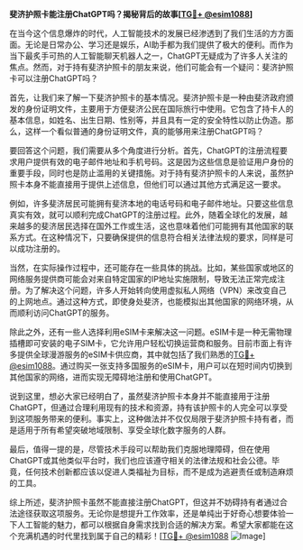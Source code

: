 **斐济护照卡能注册ChatGPT吗？揭秘背后的故事[[TG💪+ @esim1088](https://t.me/s/esim1088)]**

在当今这个信息爆炸的时代，人工智能技术的发展已经渗透到了我们生活的方方面面。无论是日常办公、学习还是娱乐，AI助手都为我们提供了极大的便利。而作为当下最炙手可热的人工智能聊天机器人之一，ChatGPT无疑成为了许多人关注的焦点。然而，对于持有斐济护照卡的朋友来说，他们可能会有一个疑问：斐济护照卡可以注册ChatGPT吗？

首先，让我们来了解一下斐济护照卡的基本情况。斐济护照卡是一种由斐济政府颁发的身份证明文件，主要用于方便斐济公民在国际旅行中使用。它包含了持卡人的基本信息，如姓名、出生日期、性别等，并且具有一定的安全特性以防止伪造。那么，这样一个看似普通的身份证明文件，真的能够用来注册ChatGPT吗？

要回答这个问题，我们需要从多个角度进行分析。首先，ChatGPT的注册流程要求用户提供有效的电子邮件地址和手机号码。这是因为这些信息是验证用户身份的重要手段，同时也是防止滥用的关键措施。对于持有斐济护照卡的人来说，虽然护照卡本身不能直接用于提供上述信息，但他们可以通过其他方式满足这一要求。

例如，许多斐济居民可能拥有斐济本地的电话号码和电子邮件地址。只要这些信息真实有效，就可以顺利完成ChatGPT的注册过程。此外，随着全球化的发展，越来越多的斐济居民选择在国外工作或生活，这也意味着他们可能拥有其他国家的联系方式。在这种情况下，只要确保提供的信息符合相关法律法规的要求，同样是可以成功注册的。

当然，在实际操作过程中，还可能存在一些具体的挑战。比如，某些国家或地区的网络服务提供商可能会对来自特定国家的IP地址实施限制，导致无法正常完成注册。为了解决这个问题，许多人开始转向使用虚拟私人网络（VPN）来改变自己的上网地点。通过这种方式，即使身处斐济，也能模拟出其他国家的网络环境，从而顺利访问ChatGPT的服务。

除此之外，还有一些人选择利用eSIM卡来解决这一问题。eSIM卡是一种无需物理插槽即可安装的电子SIM卡，它允许用户轻松切换运营商和服务。目前市面上有许多提供全球漫游服务的eSIM卡供应商，其中就包括了我们熟悉的[TG💪+ @esim1088](https://t.me/s/esim1088)。通过购买一张支持多国服务的eSIM卡，用户可以在短时间内切换到其他国家的网络，进而实现无障碍地注册和使用ChatGPT。

说到这里，想必大家已经明白了，虽然斐济护照卡本身并不能直接用于注册ChatGPT，但通过合理利用现有的技术和资源，持有该护照卡的人完全可以享受到这项服务带来的便利。事实上，这种做法并不仅仅局限于斐济护照卡持有者，而是适用于所有希望突破地域限制、享受全球化数字服务的人群。

最后，值得一提的是，尽管技术手段可以帮助我们克服地理障碍，但在使用ChatGPT或其他类似平台时，我们也应该遵守相关的法律法规和社会公德。毕竟，任何技术创新都应该以促进人类福祉为目标，而不是成为逃避责任或制造麻烦的工具。

综上所述，斐济护照卡虽然不能直接注册ChatGPT，但这并不妨碍持有者通过合法途径获取这项服务。无论你是想提升工作效率，还是单纯出于好奇心想要体验一下人工智能的魅力，都可以根据自身需求找到合适的解决方案。希望大家都能在这个充满机遇的时代里找到属于自己的精彩！[[TG💪+ @esim1088](https://t.me/s/esim1088) ![Image](https://i.postimg.cc/4NQfJmqS/Snipaste-2025-05-13-00-14-12.png)]